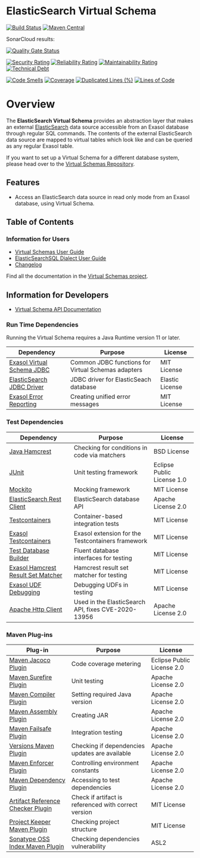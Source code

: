 # ElasticSearch Virtual Schema

[![Build Status](https://api.travis-ci.com/exasol/elasticsearch-virtual-schema.svg?branch=main)](https://travis-ci.com/exasol/elasticsearch-virtual-schema)
[![Maven Central](https://img.shields.io/maven-central/v/com.exasol/elasticsearch-virtual-schema)](https://search.maven.org/artifact/com.exasol/elasticsearch-virtual-schema)

SonarCloud results:

[![Quality Gate Status](https://sonarcloud.io/api/project_badges/measure?project=com.exasol%3Aelasticsearch-virtual-schema&metric=alert_status)](https://sonarcloud.io/dashboard?id=com.exasol%3Aelasticsearch-virtual-schema)

[![Security Rating](https://sonarcloud.io/api/project_badges/measure?project=com.exasol%3Aelasticsearch-virtual-schema&metric=security_rating)](https://sonarcloud.io/dashboard?id=com.exasol%3Aelasticsearch-virtual-schema)
[![Reliability Rating](https://sonarcloud.io/api/project_badges/measure?project=com.exasol%3Aelasticsearch-virtual-schema&metric=reliability_rating)](https://sonarcloud.io/dashboard?id=com.exasol%3Aelasticsearch-virtual-schema)
[![Maintainability Rating](https://sonarcloud.io/api/project_badges/measure?project=com.exasol%3Aelasticsearch-virtual-schema&metric=sqale_rating)](https://sonarcloud.io/dashboard?id=com.exasol%3Aelasticsearch-virtual-schema)
[![Technical Debt](https://sonarcloud.io/api/project_badges/measure?project=com.exasol%3Aelasticsearch-virtual-schema&metric=sqale_index)](https://sonarcloud.io/dashboard?id=com.exasol%3Aelasticsearch-virtual-schema)

[![Code Smells](https://sonarcloud.io/api/project_badges/measure?project=com.exasol%3Aelasticsearch-virtual-schema&metric=code_smells)](https://sonarcloud.io/dashboard?id=com.exasol%3Aelasticsearch-virtual-schema)
[![Coverage](https://sonarcloud.io/api/project_badges/measure?project=com.exasol%3Aelasticsearch-virtual-schema&metric=coverage)](https://sonarcloud.io/dashboard?id=com.exasol%3Aelasticsearch-virtual-schema)
[![Duplicated Lines (%)](https://sonarcloud.io/api/project_badges/measure?project=com.exasol%3Aelasticsearch-virtual-schema&metric=duplicated_lines_density)](https://sonarcloud.io/dashboard?id=com.exasol%3Aelasticsearch-virtual-schema)
[![Lines of Code](https://sonarcloud.io/api/project_badges/measure?project=com.exasol%3Aelasticsearch-virtual-schema&metric=ncloc)](https://sonarcloud.io/dashboard?id=com.exasol%3Aelasticsearch-virtual-schema)

# Overview

The **ElasticSearch Virtual Schema** provides an abstraction layer that makes an external [ElasticSearch](https://www.elastic.co/) data source accessible from an Exasol database through regular SQL commands. The contents of the external ElasticSearch data source are mapped to virtual tables which look like and can be queried as any regular Exasol table.

If you want to set up a Virtual Schema for a different database system, please head over to the [Virtual Schemas Repository][virtual-schemas].

## Features

* Access an ElasticSearch data source in read only mode from an Exasol database, using Virtual Schema.

## Table of Contents

### Information for Users

* [Virtual Schemas User Guide][user-guide]
* [ElasticSearchSQL Dialect User Guide](doc/dialects/elasticsearch_sql_user_guide.md)
* [Changelog](doc/changes/changelog.md)

Find all the documentation in the [Virtual Schemas project][vs-doc].

## Information for Developers 

* [Virtual Schema API Documentation][vs-api]

### Run Time Dependencies

Running the Virtual Schema requires a Java Runtime version 11 or later.

| Dependency                                                         | Purpose                                                | License                       |
|--------------------------------------------------------------------|--------------------------------------------------------|-------------------------------|
| [Exasol Virtual Schema JDBC][virtual-schema-common-jdbc]           | Common JDBC functions for Virtual Schemas adapters     | MIT License                   |
| [ElasticSearch JDBC Driver][elasticsearch-jdbc-driver]             | JDBC driver for ElasticSeach database                  | Elastic License               |
| [Exasol Error Reporting][exasol-error-reporting]                   | Creating unified error messages                        | MIT License                   |

### Test Dependencies

| Dependency                                                         | Purpose                                                | License                       |
|--------------------------------------------------------------------|--------------------------------------------------------|-------------------------------|
| [Java Hamcrest](http://hamcrest.org/JavaHamcrest/)                 | Checking for conditions in code via matchers           | BSD License                   |
| [JUnit](https://junit.org/junit5)                                  | Unit testing framework                                 | Eclipse Public License 1.0    |
| [Mockito](http://site.mockito.org/)                                | Mocking framework                                      | MIT License                   |
| [ElasticSearch Rest Client][elasticsearch-rest-high-level-client]  | ElasticSearch database API                             | Apache License 2.0            |
| [Testcontainers](https://www.testcontainers.org/)                  | Container-based integration tests                      | MIT License                   |
| [Exasol Testcontainers][exasol-testcontainers]                     | Exasol extension for the Testcontainers framework      | MIT License                   |
| [Test Database Builder][test-db-builder]                           | Fluent database interfaces for testing                 | MIT License                   |
| [Exasol Hamcrest Result Set Matcher][exasol-hamcrest]              | Hamcrest result set matcher for testing                | MIT License                   |
| [Exasol UDF Debugging][udf-debugging-java]                         | Debugging UDFs in testing                              | MIT License                   |
| [Apache Http Client][apache-httpcomponents-httpclient]             | Used in the ElasticSearch API, fixes CVE-2020-13956    | Apache License 2.0            |


### Maven Plug-ins

| Plug-in                                                            | Purpose                                                | License                       |
|--------------------------------------------------------------------|--------------------------------------------------------|-------------------------------|
| [Maven Jacoco Plugin][maven-jacoco-plugin]                         | Code coverage metering                                 | Eclipse Public License 2.0    |
| [Maven Surefire Plugin][maven-surefire-plugin]                     | Unit testing                                           | Apache License 2.0            |
| [Maven Compiler Plugin][maven-compiler-plugin]                     | Setting required Java version                          | Apache License 2.0            |
| [Maven Assembly Plugin][maven-assembly-plugin]                     | Creating JAR                                           | Apache License 2.0            |
| [Maven Failsafe Plugin][maven-failsafe-plugin]                     | Integration testing                                    | Apache License 2.0            |
| [Versions Maven Plugin][versions-maven-plugin]                     | Checking if dependencies updates are available         | Apache License 2.0            |
| [Maven Enforcer Plugin][maven-enforcer-plugin]                     | Controlling environment constants                      | Apache License 2.0            |
| [Maven Dependency Plugin][maven-dependency-plugin]                 | Accessing to test dependencies                         | Apache License 2.0            |
| [Artifact Reference Checker Plugin][artifact-ref-checker-plugin]   | Check if artifact is referenced with correct version   | MIT License                   |
| [Project Keeper Maven Plugin][project-keeper-maven-plugin]         | Checking project structure                             | MIT License                   |
| [Sonatype OSS Index Maven Plugin][sonatype-oss-index-maven-plugin] | Checking dependencies vulnerability                    | ASL2                          |

[virtual-schema-common-jdbc]: https://github.com/exasol/virtual-schema-common-jdbc
[elasticsearch-jdbc-driver]: https://www.elastic.co/downloads/jdbc-client
[exasol-error-reporting]: https://github.com/exasol/error-reporting-java/

[elasticsearch-rest-high-level-client]: https://www.elastic.co/guide/en/elasticsearch/client/java-rest/master/java-rest-high.html
[exasol-testcontainers]: https://github.com/exasol/exasol-testcontainers
[test-db-builder]: https://github.com/exasol/test-db-builder/
[exasol-hamcrest]: https://github.com/exasol/hamcrest-resultset-matcher
[udf-debugging-java]: https://github.com/exasol/udf-debugging-java
[apache-httpcomponents-httpclient]: https://hc.apache.org/httpcomponents-client-ga/

[maven-jacoco-plugin]: https://www.eclemma.org/jacoco/trunk/doc/maven.html
[maven-surefire-plugin]: https://maven.apache.org/surefire/maven-surefire-plugin/
[maven-compiler-plugin]: https://maven.apache.org/plugins/maven-compiler-plugin/
[maven-assembly-plugin]: https://maven.apache.org/plugins/maven-assembly-plugin/
[maven-failsafe-plugin]: https://maven.apache.org/surefire/maven-failsafe-plugin/
[versions-maven-plugin]: https://www.mojohaus.org/versions-maven-plugin/
[maven-enforcer-plugin]: http://maven.apache.org/enforcer/maven-enforcer-plugin/
[artifact-ref-checker-plugin]: https://github.com/exasol/artifact-reference-checker-maven-plugin
[maven-dependency-plugin]: https://maven.apache.org/plugins/maven-dependency-plugin/
[project-keeper-maven-plugin]: https://github.com/exasol/project-keeper-maven-plugin
[sonatype-oss-index-maven-plugin]: https://sonatype.github.io/ossindex-maven/maven-plugin/

[user-guide]: https://docs.exasol.com/database_concepts/virtual_schemas.htm
[virtual-schemas]: https://github.com/exasol/virtual-schemas
[vs-api]: https://github.com/exasol/virtual-schema-common-java/blob/master/doc/development/api/virtual_schema_api.md
[vs-doc]: https://github.com/exasol/virtual-schemas/tree/master/doc
